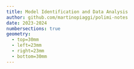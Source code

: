 ```yaml
---
title: Model Identification and Data Analysis
author: github.com/martinopiaggi/polimi-notes
date: 2023-2024
numbersections: true
geometry:
  - top=30mm
  - left=23mm
  - right=23mm
  - bottom=30mm
---
```

